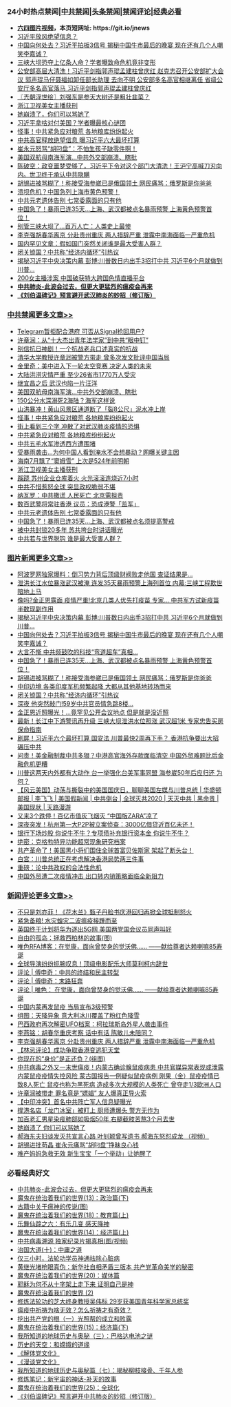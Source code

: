 <div id="tt">
<h3>24小时热点禁闻|<a href="#%E4%B8%AD%E5%85%B1%E7%A6%81%E9%97%BB%E6%9B%B4%E5%A4%9A%E6%96%87%E7%AB%A0">中共禁闻</a>|<a href="#%E5%9B%BE%E7%89%87%E6%96%B0%E9%97%BB%E6%9B%B4%E5%A4%9A%E6%96%87%E7%AB%A0">头条禁闻</a>|<a href="#%E6%96%B0%E9%97%BB%E8%AF%84%E8%AE%BA%E6%9B%B4%E5%A4%9A%E6%96%87%E7%AB%A0">禁闻评论|<a href="#%E5%BF%85%E7%9C%8B%E7%BB%8F%E5%85%B8%E5%A5%BD%E6%96%87">经典必看</a></h3>
<ul>
<li><b><a href="http://d1.bdrive.tk/64.mp4" target="_blank">六四图片视频</a>，本页短网址: https://git.io/jnews</b></li>
<li><a href="https://github.com/fqnews/bnews/blob/master/cbnews/20200706/1356306.md">习近平放风绝望信息？</a></li>
<li><a href="https://github.com/fqnews/bnews/blob/master/topimagenews/20200706/1356582.md">中国向何处去？习近平拍板3信号 揭秘中国牛市最后的晚宴 现在还有几个人嘲笑李嘉诚？</a></li>
<li><a href="https://github.com/fqnews/bnews/blob/master/cbnews/20200706/1356334.md">三峡大坝恐夺上亿条人命？学者曝致命危机竟非变形</a></li>
<li><a href="https://github.com/fqnews/bnews/blob/master/comments/20200706/1356297.md">公安部高层大清洗！习近平剑指郭声琨孟建柱曾庆红 赵克志召开公安部扩大会议 郭声琨马仔聂福如卸任部长助理 去向不明 公安部多名高官相继离任 省级公安厅多名高官落马 习近平剑指郭声琨孟建柱曾庆红</a></li>
<li><a href="https://github.com/fqnews/bnews/blob/master/ssgc/20200706/1356264.md">〖兲朝浮世绘〗刘强东是参天大树还是粗壮韭菜？</a></li>
<li><a href="https://github.com/fqnews/bnews/blob/master/cbnews/20200706/1356507.md">浙江卫视美女主播获刑</a></li>
<li><a href="https://github.com/fqnews/bnews/blob/master/ssgc/20200706/1356282.md">她崩溃了，你们可以骂她了</a></li>
<li><a href="https://github.com/fqnews/bnews/blob/master/cbnews/20200706/1356351.md">习近平拿啥对付美国？学者曝最核心谜团</a></li>
<li><a href="https://github.com/fqnews/bnews/blob/master/cbnews/20200706/1356555.md">怪事！中共紧急应对粮荒 各地粮库纷纷起火</a></li>
<li><a href="https://github.com/fqnews/bnews/blob/master/cbnews/20200706/1356320.md">中共高官释放绝望信息 曝习近平六大最坏打算</a></li>
<li><a href="https://github.com/fqnews/bnews/blob/master/cnnews/20200706/1356360.md">崔永元怒骂“胡叼盘”：不怕生孩子缺零件啊！</a></li>
<li><a href="https://github.com/fqnews/bnews/blob/master/cbnews/20200706/1356562.md">美国双航母南海军演…中共外交部崩溃、瞎批</a></li>
<li><a href="https://github.com/fqnews/bnews/blob/master/bannedvideo/20200706/1356266.md">陈破空：政变噩梦受够了，习近平下令对这个部门大清洗！王沪宁高喊刀刃向内。世卫终于承认中共隐瞒</a></li>
<li><a href="https://github.com/fqnews/bnews/blob/master/topimagenews/20200706/1356504.md">胡锡进被骂糊了！称接受海参崴已是俄国领土 网民痛骂：俄罗斯是你爸爸</a></li>
<li><a href="https://github.com/fqnews/bnews/blob/master/cnnews/20200706/1356478.md">溃坝危机？中国急列上海市黄色预警！</a></li>
<li><a href="https://github.com/fqnews/bnews/blob/master/cbnews/20200706/1356447.md">中共元老遗体告别 七常委露面的只有他</a></li>
<li><a href="https://github.com/fqnews/bnews/blob/master/topimagenews/20200706/1356509.md">中国急了！暴雨已连35天…上海、武汉都被点名暴雨预警 上海黄色预警首位！</a></li>
<li><a href="https://github.com/fqnews/bnews/blob/master/cnnews/20200706/1356450.md">别管三峡大坝了…百万人亡：人类史上最惨</a></li>
<li><a href="https://github.com/fqnews/bnews/blob/master/comments/20200706/1356663.md">李克强胡春华离京 分赴贵州重庆 两人措辞严重 泄露中南海面临一严重危机</a></li>
<li><a href="https://github.com/fqnews/bnews/blob/master/comments/20200706/1356521.md">国内罕见文章：假如国门突然关闭谁是最大受害人群？</a></li>
<li><a href="https://github.com/fqnews/bnews/blob/master/topimagenews/20200706/1356375.md">闭关锁国？中共称“经济内循环”引热议</a></li>
<li><a href="https://github.com/fqnews/bnews/blob/master/topimagenews/20200706/1356638.md">揭秘习近平中央决策内幕 彭博:川普数日内出手3招打中共 习近平6个月就做到川普...</a></li>
<li><a href="https://github.com/fqnews/bnews/blob/master/cnnews/20200706/1356571.md">200女主播涉案 中国破获特大跨国色情直播平台</a></li>
<li><b><a href="https://github.com/fqnews/bnews/blob/master/comments/20200211/1275071.md" target="_blank">中共肺炎-此波会过去，但更大更猛烈的瘟疫会再来</a></b></li>
<li><b><a href="https://github.com/fqnews/bnews/blob/master/comments/20200207/1272816.md" target="_blank">《刘伯温碑记》预言避开武汉肺炎的妙招（修订版）</a></b></li>
</ul>
</div>

<div class="catlist">
<h3><a href="https://github.com/fqnews/bnews/blob/master/cbnews/" target="_blank">中共禁闻</a><span><a href="https://github.com/fqnews/bnews/blob/master/cbnews/" target="_blank" rel="nofollow">更多文章>></a></span></h3>
<ul>
<li><a href="https://github.com/fqnews/bnews/blob/master/cbnews/20200706/1356704.md" target="_blank">Telegram暂拒配合港府 可否从Signal抢回用户?</a></li>
<li><a href="https://github.com/fqnews/bnews/blob/master/cbnews/20200706/1356656.md" target="_blank">许章润：从“十大杰出青年法学家”到中共“眼中钉”</a></li>
<li><a href="https://github.com/fqnews/bnews/blob/master/cbnews/20200706/1356653.md" target="_blank">别信抗日神剧！一个抗战老兵口述真实的抗战</a></li>
<li><a href="https://github.com/fqnews/bnews/blob/master/cbnews/20200706/1356637.md" target="_blank">清华大学教授许章润被警方带走 曾多次发文批评中国当局</a></li>
<li><a href="https://github.com/fqnews/bnews/blob/master/cbnews/20200706/1356577.md" target="_blank">金里奇：美中进入下一轮太空竞赛 决定人类的未来</a></li>
<li><a href="https://github.com/fqnews/bnews/blob/master/cbnews/20200706/1356564.md" target="_blank">大陆洪涝灾情严重 至少26省市1770万人受灾</a></li>
<li><a href="https://github.com/fqnews/bnews/blob/master/cbnews/20200706/1356563.md" target="_blank">继宜昌之后 武汉也陷一片汪洋</a></li>
<li><a href="https://github.com/fqnews/bnews/blob/master/cbnews/20200706/1356562.md" target="_blank">美国双航母南海军演…中共外交部崩溃、瞎批</a></li>
<li><a href="https://github.com/fqnews/bnews/blob/master/cbnews/20200706/1356557.md" target="_blank">150公分水深溺死2海陆？海军这样说</a></li>
<li><a href="https://github.com/fqnews/bnews/blob/master/cbnews/20200706/1356556.md" target="_blank">山洪暴冲！黄山风景区通道断了「裂8公尺」泥水冲上岸</a></li>
<li><a href="https://github.com/fqnews/bnews/blob/master/cbnews/20200706/1356555.md" target="_blank">怪事！中共紧急应对粮荒 各地粮库纷纷起火</a></li>
<li><a href="https://github.com/fqnews/bnews/blob/master/cbnews/20200706/783255.md" target="_blank">街上看到三个字 冲散了对武汉肺炎疫情的恐惧</a></li>
<li><a href="https://github.com/fqnews/bnews/blob/master/cbnews/20200706/1356551.md" target="_blank">中共紧急应对粮荒 各地粮库纷纷起火</a></li>
<li><a href="https://github.com/fqnews/bnews/blob/master/cbnews/20200706/783262.md" target="_blank">中共五毛水军渗透西方遭围堵</a></li>
<li><a href="https://github.com/fqnews/bnews/blob/master/cbnews/20200706/1356519.md" target="_blank">受暴雨袭击…为何中国人看到淹水不会想暴动？网曝关键主因</a></li>
<li><a href="https://github.com/fqnews/bnews/blob/master/cbnews/20200706/1356497.md" target="_blank">海南7月飘了“窦娥雪” 上次是524年前明朝</a></li>
<li><a href="https://github.com/fqnews/bnews/blob/master/cbnews/20200706/1356507.md" target="_blank">浙江卫视美女主播获刑</a></li>
<li><a href="https://github.com/fqnews/bnews/blob/master/cbnews/20200706/1356469.md" target="_blank">蹊跷 苏州企业仓库着火 火光滚滚连烧近7小时</a></li>
<li><a href="https://github.com/fqnews/bnews/blob/master/cbnews/20200706/1356453.md" target="_blank">中共不惜惹怒全球 突显政权脆弱不堪</a></li>
<li><a href="https://github.com/fqnews/bnews/blob/master/cbnews/20200706/1356452.md" target="_blank">纳瓦罗：中共撒谎 人民死亡 北京需担责</a></li>
<li><a href="https://github.com/fqnews/bnews/blob/master/cbnews/20200706/1356448.md" target="_blank">数百武警将常驻香港 议员：恐成港警「监军」</a></li>
<li><a href="https://github.com/fqnews/bnews/blob/master/cbnews/20200706/1356447.md" target="_blank">中共元老遗体告别 七常委露面的只有他</a></li>
<li><a href="https://github.com/fqnews/bnews/blob/master/cbnews/20200706/1356445.md" target="_blank">中国急了！暴雨已连35天…上海、武汉都被点名须提高警戒</a></li>
<li><a href="https://github.com/fqnews/bnews/blob/master/cbnews/20200706/1356442.md" target="_blank">被中共封锁20多年 苏共垮台时讲话曝光</a></li>
<li><a href="https://github.com/fqnews/bnews/blob/master/cbnews/20200706/1356441.md" target="_blank">中共若与世界脱钩 谁是最大受害人群？</a></li>

</ul>
</div>
<div class="catlist">
<h3><a href="https://github.com/fqnews/bnews/blob/master/topimagenews/" target="_blank">图片新闻</a><span><a href="https://github.com/fqnews/bnews/blob/master/topimagenews/" target="_blank" rel="nofollow">更多文章>></a></span></h3>
<ul>
<li><a href="https://github.com/fqnews/bnews/blob/master/topimagenews/20200706/1356706.md" target="_blank">阿波罗网独家爆料：倒习势力背后顶级财阀败走他国 查证结果是&#8230;</a></li>
<li><a href="https://github.com/fqnews/bnews/blob/master/topimagenews/20200706/1356666.md" target="_blank">泄洪长江水位暴涨武汉被淹 连发35天暴雨预警上海列首位 内幕:三峡工程欺世暗地上马</a></li>
<li><a href="https://github.com/fqnews/bnews/blob/master/topimagenews/20200706/1356643.md" target="_blank">像吗?金正恩露面 疫情严重!北京几类人优先打疫苗 专家… 中共军方试新疫苗半数现副作用</a></li>
<li><a href="https://github.com/fqnews/bnews/blob/master/topimagenews/20200706/1356638.md" target="_blank">揭秘习近平中央决策内幕 彭博:川普数日内出手3招打中共 习近平6个月就做到川普&#8230;</a></li>
<li><a href="https://github.com/fqnews/bnews/blob/master/topimagenews/20200706/1356582.md" target="_blank">中国向何处去？习近平拍板3信号 揭秘中国牛市最后的晚宴 现在还有几个人嘲笑李嘉诚？</a></li>
<li><a href="https://github.com/fqnews/bnews/blob/master/topimagenews/20200706/1356510.md" target="_blank">大言不惭 中共频鼓吹的科技“弯道超车”真相…</a></li>
<li><a href="https://github.com/fqnews/bnews/blob/master/topimagenews/20200706/1356509.md" target="_blank">中国急了！暴雨已连35天…上海、武汉都被点名暴雨预警 上海黄色预警首位！</a></li>
<li><a href="https://github.com/fqnews/bnews/blob/master/topimagenews/20200706/1356504.md" target="_blank">胡锡进被骂糊了！称接受海参崴已是俄国领土 网民痛骂：俄罗斯是你爸爸</a></li>
<li><a href="https://github.com/fqnews/bnews/blob/master/topimagenews/20200706/1356431.md" target="_blank">中印边境 各类印度军机频繁起降 大都从其他基地转场而来</a></li>
<li><a href="https://github.com/fqnews/bnews/blob/master/topimagenews/20200706/1356375.md" target="_blank">闭关锁国？中共称“经济内循环”引热议</a></li>
<li><a href="https://github.com/fqnews/bnews/blob/master/topimagenews/20200705/1356213.md" target="_blank">深夜 他突然敲门!59岁中共官员情急跳8楼&#8230;</a></li>
<li><a href="https://github.com/fqnews/bnews/blob/master/topimagenews/20200705/1356209.md" target="_blank">金正恩近照曝光！&#8230;竟罕见公开会议地点 但是就是没近照</a></li>
<li><a href="https://github.com/fqnews/bnews/blob/master/topimagenews/20200705/1356187.md" target="_blank">最新！长江中下游警讯再升级 三峡大坝泄洪水位照涨 武汉超1米 专家忠告买房保命指南</a></li>
<li><a href="https://github.com/fqnews/bnews/blob/master/topimagenews/20200705/1356147.md" target="_blank">刷屏！习近平六个最坏打算 国安法 川普最快2周再下手？ 香港抗争要出大招碾压中共</a></li>
<li><a href="https://github.com/fqnews/bnews/blob/master/topimagenews/20200705/1356105.md" target="_blank">问责！美金融制裁中共多狠？中港高官海外存款面临清空 中国外贸难题比后金融危机更糟</a></li>
<li><a href="https://github.com/fqnews/bnews/blob/master/topimagenews/20200705/1356075.md" target="_blank">川普这两天内外都有大动作 台一举强化台美军事同盟 海参崴50年后应归还 为何？</a></li>
<li><a href="https://github.com/fqnews/bnews/blob/master/comments/20200705/1356016.md" target="_blank">【风云美国】动荡与撕裂中的美国国庆日，聊聊美国左媒与川普总统 | 华盛顿邮报 | 李飞飞 | 美国假新闻 | 中共倒台 | 全球灭共2020 | 天灭中共 | 黑命贵 | 美国现状 | 天路漫游</a></li>
<li><a href="https://github.com/fqnews/bnews/blob/master/topimagenews/20200705/1355988.md" target="_blank">又来3个跌停！百亿市值灰飞烟灭 “中国版ZARA”凉了</a></li>
<li><a href="https://github.com/fqnews/bnews/blob/master/topimagenews/20200705/1355987.md" target="_blank">深夜突发！杭州第一大P2P被立案侦查：3000亿借贷近百亿未还！</a></li>
<li><a href="https://github.com/fqnews/bnews/blob/master/topimagenews/20200705/1355941.md" target="_blank">银行下场炒股 你说牛不牛？专项债补充银行资本金 你说牛不牛？</a></li>
<li><a href="https://github.com/fqnews/bnews/blob/master/comments/20200705/783265.md" target="_blank">绝密：克格勃特异功能超常现象研究档案</a></li>
<li><a href="https://github.com/fqnews/bnews/blob/master/topimagenews/20200705/1355904.md" target="_blank">共产革命了！美国黑小将们围住全球首富贝佐斯家 架起了断头台！</a></li>
<li><a href="https://github.com/fqnews/bnews/blob/master/topimagenews/20200705/1355825.md" target="_blank">白宫：川普总统正在考虑解决香港局势两三件事</a></li>
<li><a href="https://github.com/fqnews/bnews/blob/master/comments/20200705/783271.md" target="_blank">重磅：论中共政权的合法性危机</a></li>
<li><a href="https://github.com/fqnews/bnews/blob/master/topimagenews/20200705/1355758.md" target="_blank">中国外贸遭二次疫情冲击 出口转内销策略面临全新阻力</a></li>

</ul>
</div>
<div class="catlist">
<h3><a href="https://github.com/fqnews/bnews/blob/master/comments/" target="_blank">新闻评论</a><span><a href="https://github.com/fqnews/bnews/blob/master/comments/" target="_blank" rel="nofollow">更多文章>></a></span></h3>
<ul>
<li><a href="https://github.com/fqnews/bnews/blob/master/comments/20200707/1356738.md" target="_blank">不只是刘亦菲！《花木兰》甄子丹脸书庆港回归再掀全球抵制怒火</a></li>
<li><a href="https://github.com/fqnews/bnews/blob/master/comments/20200707/1356734.md" target="_blank">紧急备粮! 水灾蝗灾二波瘟疫接踵而至</a></li>
<li><a href="https://github.com/fqnews/bnews/blob/master/comments/20200707/1356727.md" target="_blank">英国终于计划将华为逐出5G网 美国两党国会议员同声叫好</a></li>
<li><a href="https://github.com/fqnews/bnews/blob/master/comments/20200707/1356725.md" target="_blank">自由的孤岛：拯救西柏林的故事(图)</a></li>
<li><a href="https://github.com/fqnews/bnews/blob/master/comments/20200707/1356718.md" target="_blank">唯色RFA博客：在觉康，面向曾焚身的觉沃佛……   ——献给尊者达赖喇嘛85寿诞</a></li>
<li><a href="https://github.com/fqnews/bnews/blob/master/comments/20200706/1356713.md" target="_blank">全球导演纷纷扼腕叹息！顶级电影配乐大师莫利柯内辞世</a></li>
<li><a href="https://github.com/fqnews/bnews/blob/master/comments/20200706/1356709.md" target="_blank">评论 | 傅申奇：中共的终结和民主转型</a></li>
<li><a href="https://github.com/fqnews/bnews/blob/master/comments/20200706/1356708.md" target="_blank">评论 | 傅申奇：末路狂奔</a></li>
<li><a href="https://github.com/fqnews/bnews/blob/master/comments/20200706/1356699.md" target="_blank">评论 | 唯色： 在觉康，面向曾焚身的觉沃佛……   ——献给尊者达赖喇嘛85寿诞</a></li>
<li><a href="https://github.com/fqnews/bnews/blob/master/comments/20200706/1356697.md" target="_blank">中国内蒙再发鼠疫 当局宣布3级预警</a></li>
<li><a href="https://github.com/fqnews/bnews/blob/master/comments/20200706/1356693.md" target="_blank">组图：天降异象 意大利冰川覆盖了粉红色降雪</a></li>
<li><a href="https://github.com/fqnews/bnews/blob/master/comments/20200706/1356689.md" target="_blank">巴西政府再次解密UFO档案：柯拉瑞斯岛外星人袭击事件</a></li>
<li><a href="https://github.com/fqnews/bnews/blob/master/comments/20200706/1356671.md" target="_blank">李燕铭：胡春华重庆考察 话中有话 陈敏儿未陪同？</a></li>
<li><a href="https://github.com/fqnews/bnews/blob/master/comments/20200706/1356663.md" target="_blank">李克强胡春华离京 分赴贵州重庆 两人措辞严重 泄露中南海面临一严重危机</a></li>
<li><a href="https://github.com/fqnews/bnews/blob/master/comments/20200706/1356660.md" target="_blank">【林忌评论】成功争取香港变逃犯天堂</a></li>
<li><a href="https://github.com/fqnews/bnews/blob/master/comments/20200706/1356659.md" target="_blank">你现在的“身价”是正还负？(组图)</a></li>
<li><a href="https://github.com/fqnews/bnews/blob/master/comments/20200706/1356651.md" target="_blank">中共病毒之外又一末世瘟疫！内蒙古确诊腺鼠疫病患 中共官媒异常表现或泄露内蒙鼠疫疫情失控风险 蒙古国报告一例疑似鼠疫病例 刚果（金）鼠疫疫情已致8人死亡 鼠疫也称为黑死病 造成多次大规模的人类死亡 曾夺走1/3欧洲人口</a></li>
<li><a href="https://github.com/fqnews/bnews/blob/master/comments/20200706/1356639.md" target="_blank">许章润被带走 罪名竟是“嫖娼” 友人爆真正导火索</a></li>
<li><a href="https://github.com/fqnews/bnews/blob/master/comments/20200706/1356616.md" target="_blank">【中印冲突】首名中共阵亡军人信息疑曝光</a></li>
<li><a href="https://github.com/fqnews/bnews/blob/master/comments/20200706/1356605.md" target="_blank">撑港名店「龙门冰室」被盯上 厨师遭爆头 警方无作为</a></li>
<li><a href="https://github.com/fqnews/bnews/blob/master/comments/20200706/1356604.md" target="_blank">加百老汇男星染疫肺部如吸烟50年 右腿截肢苦熬3个月去世</a></li>
<li><a href="https://github.com/fqnews/bnews/blob/master/comments/20200706/1356601.md" target="_blank">她崩溃了 你们可以骂她了</a></li>
<li><a href="https://github.com/fqnews/bnews/blob/master/comments/20200706/1356587.md" target="_blank">郝海东夫妇谈发灭共宣言心路 叶钊颖曾写遗书 郝海东怒怼成龙 （视频）</a></li>
<li><a href="https://github.com/fqnews/bnews/blob/master/comments/20200706/1356572.md" target="_blank">胡锡进批苟晶 崔永元痛骂“胡叼盘”挣昧良心钱</a></li>
<li><a href="https://github.com/fqnews/bnews/blob/master/comments/20200706/1356559.md" target="_blank">难产妈妈急救无效  新生宝宝「一个举动」让她醒了</a></li>

</ul>
</div>

<div class="catlist">
<h3>必看经典好文</h3>
<ul>
<li><a href="https://github.com/fqnews/bnews/blob/master/comments/20200211/1275071.md" target="_blank">中共肺炎-此波会过去，但更大更猛烈的瘟疫会再来</a></li>
<li><a href="https://github.com/fqnews/bnews/blob/master/topimagenews/20180602/951960.md" target="_blank">魔鬼在统治着我们的世界(13)：政治篇(下)</a></li>
<li><a href="https://github.com/fqnews/bnews/blob/master/ccpdope/20200531/1337409.md" target="_blank">古籍中关于瘟神的传说(图)</a></li>
<li><a href="https://github.com/fqnews/bnews/blob/master/topimagenews/20180701/965109.md" target="_blank">魔鬼在统治着我们的世界(18)：教育篇(上)</a></li>
<li><a href="https://github.com/fqnews/bnews/blob/master/tculture/20190101/792146.md" target="_blank">乐舞仙踪之六：有乐几变 感天降神</a></li>
<li><a href="https://github.com/fqnews/bnews/blob/master/topimagenews/20180605/953415.md" target="_blank">魔鬼在统治着我们的世界(14)：经济篇(上)</a></li>
<li><a href="https://github.com/fqnews/bnews/blob/master/ccpdope/20200412/1311165.md" target="_blank">中共病毒溯源 独家纪录片揭真相(图/视频)</a></li>
<li><a href="https://github.com/fqnews/bnews/blob/master/cbnews/20180316/915423.md" target="_blank">治国大道(十)：中庸之道</a></li>
<li><a href="https://github.com/fqnews/bnews/blob/master/health/20170626/780270.md" target="_blank">仅三小时，法轮功学员神通祛除心脏病</a></li>
<li><a href="https://github.com/fqnews/bnews/blob/master/lifebaike/20180921/1001174.md" target="_blank">黄继光堵枪眼真伪：新华社自相矛盾三版本 共产党革命美学的秘密</a></li>
<li><a href="https://github.com/fqnews/bnews/blob/master/comments/20180725/976787.md" target="_blank">魔鬼在统治着我们的世界(20)：媒体篇</a></li>
<li><a href="https://github.com/fqnews/bnews/blob/master/ccpdope/20190803/1168965.md" target="_blank">耶稣为何不从十字架上走下来 证明自己是神</a></li>
<li><a href="https://github.com/fqnews/bnews/blob/master/topimagenews/20180520/944940.md" target="_blank">魔鬼在统治着我们的世界 (2)</a></li>
<li><a href="https://github.com/fqnews/bnews/blob/master/comments/20190517/1129285.md" target="_blank">修炼法轮功的芝大终身教授吴伟标 29岁获美国青年科学家总统奖</a></li>
<li><a href="https://github.com/fqnews/bnews/blob/master/comments/20200502/1322275.md" target="_blank">瘟疫中祈祷为啥无效？怎么祈祷才有奇效？</a></li>
<li><a href="https://github.com/fqnews/bnews/blob/master/comments/20200629/1352460.md" target="_blank">挖出共产党的根（一）光照帮的成立和败露</a></li>
<li><a href="https://github.com/fqnews/bnews/blob/master/topimagenews/20180610/955499.md" target="_blank">魔鬼在统治着我们的世界(15)：经济篇(下)</a></li>
<li><a href="https://github.com/fqnews/bnews/blob/master/tculture/xiulian/20170726/797589.md" target="_blank">我所知道的地球历史与奥秘（三）：巴格达电池之谜</a></li>
<li><a href="https://github.com/fqnews/bnews/blob/master/cbnews/20190219/1083302.md" target="_blank">历史的天空：和嫦娥的道缘</a></li>
<li><a href="https://github.com/fqnews/bnews/blob/master/bookwiki/20130610/138400.md" target="_blank">《解体党文化》</a></li>
<li><a href="https://github.com/fqnews/bnews/blob/master/comments/20200521/783167.md" target="_blank">《漫谈党文化》</a></li>
<li><a href="https://github.com/fqnews/bnews/blob/master/topimagenews/20171210/868397.md" target="_blank">我所知道的地球历史与奥秘篇（七）：揭秘柳枝接骨、千年人参</a></li>
<li><a href="https://github.com/fqnews/bnews/blob/master/comments/20190418/1115565.md" target="_blank">修炼笔记：新宇宙的神话-补天的故事</a></li>
<li><a href="https://github.com/fqnews/bnews/blob/master/comments/20181017/1014654.md" target="_blank">魔鬼在统治着我们的世界(25)：全球化</a></li>
<li><a href="https://github.com/fqnews/bnews/blob/master/comments/20200207/1272816.md" target="_blank">《刘伯温碑记》预言避开中共肺炎的妙招（修订版）</a></li>

</ul>
</div>